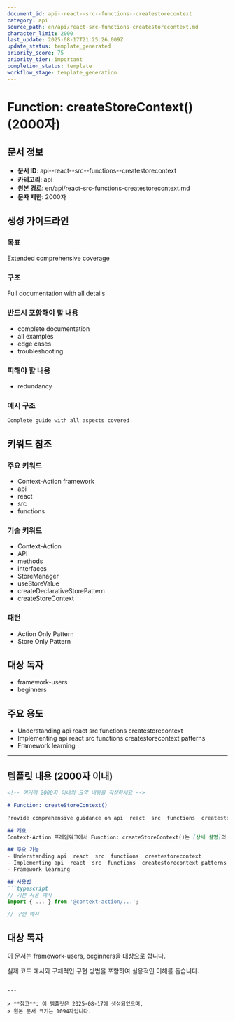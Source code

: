 ```yaml
---
document_id: api--react--src--functions--createstorecontext
category: api
source_path: en/api/react-src-functions-createstorecontext.md
character_limit: 2000
last_update: 2025-08-17T21:25:26.009Z
update_status: template_generated
priority_score: 75
priority_tier: important
completion_status: template
workflow_stage: template_generation
---
```


# Function: createStoreContext() (2000자)

## 문서 정보
- **문서 ID**: api--react--src--functions--createstorecontext
- **카테고리**: api
- **원본 경로**: en/api/react-src-functions-createstorecontext.md
- **문자 제한**: 2000자

## 생성 가이드라인

### 목표
Extended comprehensive coverage

### 구조
Full documentation with all details

### 반드시 포함해야 할 내용
- complete documentation
- all examples
- edge cases
- troubleshooting

### 피해야 할 내용  
- redundancy

### 예시 구조
```
Complete guide with all aspects covered
```

## 키워드 참조

### 주요 키워드
- Context-Action framework
- api
- react
- src
- functions

### 기술 키워드
- Context-Action
- API
- methods
- interfaces
- StoreManager
- useStoreValue
- createDeclarativeStorePattern
- createStoreContext

### 패턴
- Action Only Pattern
- Store Only Pattern

## 대상 독자
- framework-users
- beginners

## 주요 용도
- Understanding api  react  src  functions  createstorecontext
- Implementing api  react  src  functions  createstorecontext patterns
- Framework learning

---

## 템플릿 내용 (2000자 이내)

```markdown
<!-- 여기에 2000자 이내의 요약 내용을 작성하세요 -->

# Function: createStoreContext()

Provide comprehensive guidance on api  react  src  functions  createstorecontext

## 개요
Context-Action 프레임워크에서 Function: createStoreContext()는 [상세 설명]의 역할을 담당합니다.

## 주요 기능
- Understanding api  react  src  functions  createstorecontext
- Implementing api  react  src  functions  createstorecontext patterns
- Framework learning

## 사용법
```typescript
// 기본 사용 예시
import { ... } from '@context-action/...';

// 구현 예시
```

## 대상 독자
이 문서는 framework-users, beginners을 대상으로 합니다.

실제 코드 예시와 구체적인 구현 방법을 포함하여 실용적인 이해를 돕습니다.
```

---

> **참고**: 이 템플릿은 2025-08-17에 생성되었으며, 
> 원본 문서 크기는 1094자입니다.

